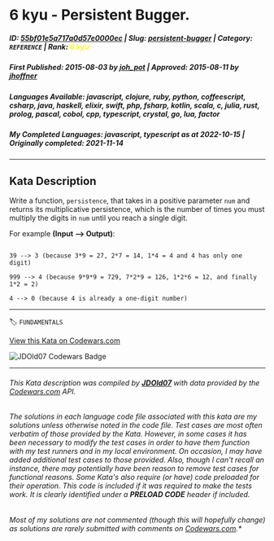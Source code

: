 # 6 kyu - Persistent Bugger.

##### **ID**: [55bf01e5a717a0d57e0000ec](https://www.codewars.com/kata/55bf01e5a717a0d57e0000ec) | **Slug**: [persistent-bugger](https://www.codewars.com/kata/55bf01e5a717a0d57e0000ec) | **Category**: `REFERENCE` | **Rank**: <span style="color:yellow">6 kyu</span>

##### **First Published**: 2015-08-03 ***by*** [joh_pot](https://www.codewars.com/users/joh_pot) | **Approved**: 2015-08-11 ***by*** [jhoffner](https://www.codewars.com/users/jhoffner)

##### **Languages Available**: javascript, clojure, ruby, python, coffeescript, csharp, java, haskell, elixir, swift, php, fsharp, kotlin, scala, c, julia, rust, prolog, pascal, cobol, cpp, typescript, crystal, go, lua, factor

##### **My Completed Languages**: javascript, typescript ***as at*** 2022-10-15 | **Originally completed**: 2021-11-14

---

## Kata Description


Write a function, `persistence`, that takes in a positive parameter `num` and returns its multiplicative persistence, which is the number of times you must multiply the digits in `num` until you reach a single digit.



For example **(Input --> Output)**:



```

39 --> 3 (because 3*9 = 27, 2*7 = 14, 1*4 = 4 and 4 has only one digit)

999 --> 4 (because 9*9*9 = 729, 7*2*9 = 126, 1*2*6 = 12, and finally 1*2 = 2)

4 --> 0 (because 4 is already a one-digit number)

```



---


🏷 `FUNDAMENTALS`


[View this Kata on Codewars.com](https://www.codewars.com/kata/55bf01e5a717a0d57e0000ec)

![](https://www.codewars.com/users/jdold07/badges/large "JDOld07 Codewars Badge")

---

###### *This Kata description was compiled by [**JDOld07**](https://tpstech.dev) with data provided by the [Codewars.com](https://www.codewars.com) API.*

###### *The solutions in each language code file associated with this kata are my solutions unless otherwise noted in the code file.  Test cases are most often verbatim of those provided by the Kata.  However, in some cases it has been necessary to modify the test cases in order to have them function with my test runners and in my local environment.  On occasion, I may have added additional test cases to those provided.  Also, though I can't recall an instance, there may potentially have been reason to remove test cases for functional reasons.  Some Kata's also require (*or have*) code preloaded for their operation.  This code is included if it was required to make the tests work.  It is clearly identified under a **PRELOAD CODE** header if included.*

###### Most of my solutions are not commented (*though this will hopefully change*) as solutions are rarely submitted with comments on [Codewars.com](https://www.codewars.com).*
